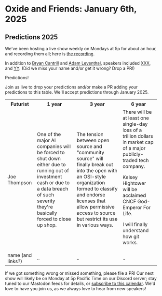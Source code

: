 # Oxide and Friends: January 6th, 2025

## Predictions 2025

We've been hosting a live show weekly on Mondays at 5p for about an hour,
and recording them all; here is
[the recording]().

In addition to
[Bryan Cantrill](https://bsky.app/profile/bcantrill.bsky.social) and
[Adam Leventhal](https://bsky.app/profile/ahl.bsky.social),
speakers included
[XXX](),
and [YY]().
(Did we miss your name and/or get it wrong? Drop a PR!)

Predictions!

Join us live to drop your predictions and/or make a PR adding your predictions to this table. We'll accept predictions through January 2025.

<table>
<tr>
<th>Futurist</th>
<th>1 year</th>
<th>3 year</th>
<th>6 year</th>
</tr>

<tr>
<td>Joe Thompson</td>
<td>One of the major AI companies will be forced to shut down either due to running out of investment cash or due to a data breach of such severity they're basically forced to close up shop.</td>
<td>The tension between open source and "community source" will finally break out into the open with an OSI-style organization formed to classify and endorse licenses that allow permissive access to source but restrict its use in various ways.  </td>
<td>There will be at least one single-day loss of a trillion dollars in market cap of a major publicly-traded tech company.<p>

Kelsey Hightower will be acclaimed CNCF God-Emperor For Life.<p>

I will finally understand how git works.</td>
</tr>

<tr>
<td>
name (and links?)
</td>
<td>
..
</td>
<td>
..
</td>
<td>
..
</td>
</tr>
</table>

If we got something wrong or missed something, please file a PR!
Our next show will likely be on Monday at 5p Pacific Time on our Discord
server; stay tuned to our Mastodon feeds for details, or [subscribe to this
calendar](https://calendar.google.com/calendar/ical/c_318925f4185aa71c4524d0d6127f31058c9e21f29f017d48a0fca6f564969cd0%40group.calendar.google.com/public/basic.ics).
We'd love to have you join us, as we always love to hear from new speakers!

